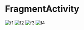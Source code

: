 # FragmentActivity

![f1](https://user-images.githubusercontent.com/87475295/132089721-bef3837f-e168-48a5-bf8a-10fae3fb396d.jpeg)
![f2](https://user-images.githubusercontent.com/87475295/132089725-d723a1e5-9a46-46d5-b8d1-9437eb13dfc0.jpeg)
![f3](https://user-images.githubusercontent.com/87475295/132089732-0aa4e429-fe78-41d2-b4c5-6faf39676d6a.jpeg)
![f4](https://user-images.githubusercontent.com/87475295/132089735-84ee6d24-2311-4a8b-a3aa-d94f41b11dd1.jpeg)

